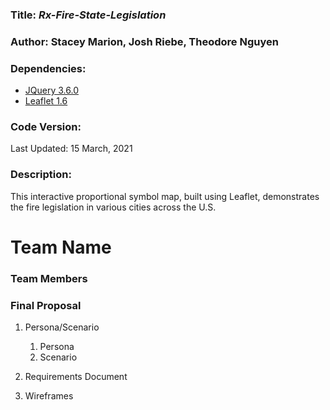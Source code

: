 ### **Title:** *Rx-Fire-State-Legislation*

### **Author:** Stacey Marion, Josh Riebe, Theodore Nguyen

### **Dependencies:**
* [JQuery 3.6.0](https://jquery.com/)
* [Leaflet 1.6](https://leafletjs.com/reference-1.6.0.html)

### **Code Version:**
Last Updated: 15 March, 2021

### **Description:**
This interactive proportional symbol map, built using Leaflet, demonstrates the fire legislation in various cities across the U.S.

# Team Name

### Team Members

### Final Proposal
1. Persona/Scenario
    1. Persona
    2. Scenario
2. Requirements Document

3. Wireframes






